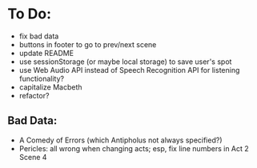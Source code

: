 # To Do:
* fix bad data
* buttons in footer to go to prev/next scene
* update README
* use sessionStorage (or maybe local storage) to save user's spot
* use Web Audio API instead of Speech Recognition API for listening functionality?
* capitalize Macbeth
* refactor?

## Bad Data:
* A Comedy of Errors (which Antipholus not always specified?)
* Pericles: all wrong when changing acts; esp, fix line numbers in Act 2 Scene 4
